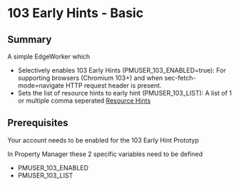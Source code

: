 # 103 Early Hints - Basic

## Summary
A simple EdgeWorker which 
- Selectively enables 103 Early Hints (PMUSER_103_ENABLED=true): For supporting browsers (Chromium 103+) and when sec-fetch-mode=navigate HTTP request header is present.
- Sets the list of resource hints to early hint (PMUSER_103_LIST): A list of 1 or multiple comma seperated [Resource Hints](https://www.w3.org/TR/resource-hints/)

## Prerequisites
Your account needs to be enabled for the 103 Early Hint Prototyp

In Property Manager these 2 specific variables need to be defined
- PMUSER_103_ENABLED
- PMUSER_103_LIST

